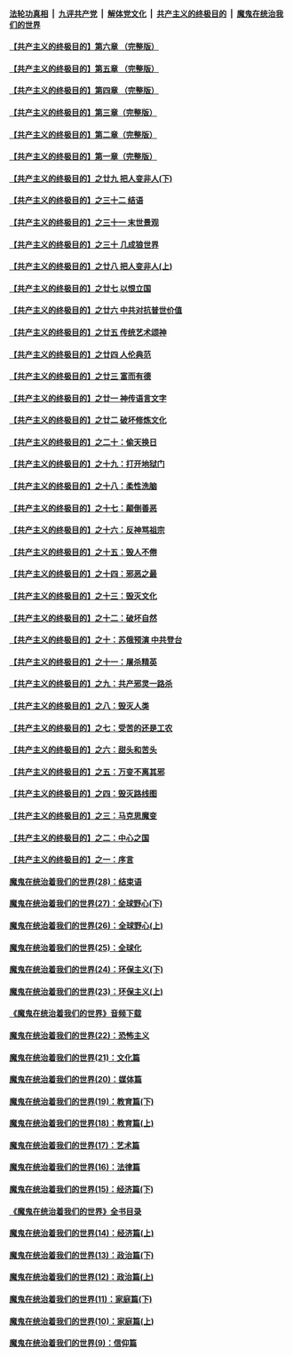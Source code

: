 ####  [法轮功真相](../../../../basic/blob/master/README.md?t=11281900) &nbsp;|&nbsp; [九评共产党](../../../../9ping.md/blob/master/README.md?t=11281900) &nbsp;|&nbsp; [解体党文化](../../../../jtdwh.md/blob/master/README.md?t=11281900)  &nbsp;|&nbsp; [共产主义的终极目的](../../../../gczydzjmd.md/blob/master/README.md?t=11281900) &nbsp;|&nbsp; [魔鬼在统治我们的世界](../../../../mgztzwmdsj.md/blob/master/README.md?t=11281900) 

#### [【共产主义的终极目的】第六章 （完整版）](../pages/nsc422/n11428913.md?t=11281900) 

#### [【共产主义的终极目的】第五章 （完整版）](../pages/nsc422/n11428912.md?t=11281900) 

#### [【共产主义的终极目的】第四章 （完整版）](../pages/nsc422/n11428907.md?t=11281900) 

#### [【共产主义的终极目的】第三章（完整版）](../pages/nsc422/n11428848.md?t=11281900) 

#### [【共产主义的终极目的】第二章（完整版）](../pages/nsc422/n11428831.md?t=11281900) 

#### [【共产主义的终极目的】第一章（完整版）](../pages/nsc422/n11417651.md?t=11281900) 

#### [【共产主义的终极目的】之廿九 把人变非人(下)](../pages/nsc422/n11344140.md?t=11281900) 

#### [【共产主义的终极目的】之三十二 结语](../pages/nsc422/n11360535.md?t=11281900) 

#### [【共产主义的终极目的】之三十一 末世景观](../pages/nsc422/n11351129.md?t=11281900) 

#### [【共产主义的终极目的】之三十 几成狼世界](../pages/nsc422/n11348280.md?t=11281900) 

#### [【共产主义的终极目的】之廿八 把人变非人(上)](../pages/nsc422/n11340492.md?t=11281900) 

#### [【共产主义的终极目的】之廿七 以恨立国](../pages/nsc422/n11336944.md?t=11281900) 

#### [【共产主义的终极目的】之廿六 中共对抗普世价值](../pages/nsc422/n11324785.md?t=11281900) 

#### [【共产主义的终极目的】之廿五 传统艺术颂神](../pages/nsc422/n11296396.md?t=11281900) 

#### [【共产主义的终极目的】之廿四 人伦典范](../pages/nsc422/n11296397.md?t=11281900) 

#### [【共产主义的终极目的】之廿三 富而有德](../pages/nsc422/n11283598.md?t=11281900) 

#### [【共产主义的终极目的】之廿一 神传语言文字](../pages/nsc422/n11263265.md?t=11281900) 

#### [【共产主义的终极目的】之廿二 破坏修炼文化](../pages/nsc422/n11245728.md?t=11281900) 

#### [【共产主义的终极目的】之二十：偷天换日](../pages/nsc422/n11238846.md?t=11281900) 

#### [【共产主义的终极目的】之十九：打开地狱门](../pages/nsc422/n11206376.md?t=11281900) 

#### [【共产主义的终极目的】之十八：柔性洗脑](../pages/nsc422/n11199994.md?t=11281900) 

#### [【共产主义的终极目的】之十七：颠倒善恶](../pages/nsc422/n11179782.md?t=11281900) 

#### [【共产主义的终极目的】之十六：反神骂祖宗](../pages/nsc422/n11166798.md?t=11281900) 

#### [【共产主义的终极目的】之十五：毁人不倦](../pages/nsc422/n11166792.md?t=11281900) 

#### [【共产主义的终极目的】之十四：邪恶之最](../pages/nsc422/n11150249.md?t=11281900) 

#### [【共产主义的终极目的】之十三：毁灭文化](../pages/nsc422/n11135227.md?t=11281900) 

#### [【共产主义的终极目的】之十二：破坏自然](../pages/nsc422/n11135214.md?t=11281900) 

#### [【共产主义的终极目的】之十：苏俄预演 中共登台](../pages/nsc422/n11118424.md?t=11281900) 

#### [【共产主义的终极目的】之十一：屠杀精英](../pages/nsc422/n11118442.md?t=11281900) 

#### [【共产主义的终极目的】之九：共产邪灵一路杀](../pages/nsc422/n11114139.md?t=11281900) 

#### [【共产主义的终极目的】之八：毁灭人类](../pages/nsc422/n11108503.md?t=11281900) 

#### [【共产主义的终极目的】之七：受苦的还是工农](../pages/nsc422/n11101809.md?t=11281900) 

#### [【共产主义的终极目的】之六：甜头和苦头](../pages/nsc422/n11096971.md?t=11281900) 

#### [【共产主义的终极目的】之五：万变不离其邪](../pages/nsc422/n11091285.md?t=11281900) 

#### [【共产主义的终极目的】之四：毁灭路线图](../pages/nsc422/n11086284.md?t=11281900) 

#### [【共产主义的终极目的】之三：马克思魔变](../pages/nsc422/n11061941.md?t=11281900) 

#### [【共产主义的终极目的】之二：中心之国](../pages/nsc422/n11047728.md?t=11281900) 

#### [【共产主义的终极目的】之一：序言](../pages/nsc422/n11086077.md?t=11281900) 

#### [魔鬼在统治着我们的世界(28)：结束语](../pages/nsc422/n10936246.md?t=11281900) 

#### [魔鬼在统治着我们的世界(27)：全球野心(下)](../pages/nsc422/n10928319.md?t=11281900) 

#### [魔鬼在统治着我们的世界(26)：全球野心(上)](../pages/nsc422/n10900318.md?t=11281900) 

#### [魔鬼在统治着我们的世界(25)：全球化](../pages/nsc422/n10788205.md?t=11281900) 

#### [魔鬼在统治着我们的世界(24)：环保主义(下)](../pages/nsc422/n10695307.md?t=11281900) 

#### [魔鬼在统治着我们的世界(23)：环保主义(上)](../pages/nsc422/n10688613.md?t=11281900) 

#### [《魔鬼在统治着我们的世界》音频下载](../pages/nsc422/n10635553.md?t=11281900) 

#### [魔鬼在统治着我们的世界(22)：恐怖主义](../pages/nsc422/n10614727.md?t=11281900) 

#### [魔鬼在统治着我们的世界(21)：文化篇](../pages/nsc422/n10597706.md?t=11281900) 

#### [魔鬼在统治着我们的世界(20)：媒体篇](../pages/nsc422/n10586579.md?t=11281900) 

#### [魔鬼在统治着我们的世界(19)：教育篇(下)](../pages/nsc422/n10564808.md?t=11281900) 

#### [魔鬼在统治着我们的世界(18)：教育篇(上)](../pages/nsc422/n10526970.md?t=11281900) 

#### [魔鬼在统治着我们的世界(17)：艺术篇](../pages/nsc422/n10499093.md?t=11281900) 

#### [魔鬼在统治着我们的世界(16)：法律篇](../pages/nsc422/n10485969.md?t=11281900) 

#### [魔鬼在统治着我们的世界(15)：经济篇(下)](../pages/nsc422/n10469975.md?t=11281900) 

#### [《魔鬼在统治着我们的世界》全书目录](../pages/nsc422/n10464261.md?t=11281900) 

#### [魔鬼在统治着我们的世界(14)：经济篇(上)](../pages/nsc422/n10457370.md?t=11281900) 

#### [魔鬼在统治着我们的世界(13)：政治篇(下)](../pages/nsc422/n10448270.md?t=11281900) 

#### [魔鬼在统治着我们的世界(12)：政治篇(上)](../pages/nsc422/n10444576.md?t=11281900) 

#### [魔鬼在统治着我们的世界(11)：家庭篇(下)](../pages/nsc422/n10440961.md?t=11281900) 

#### [魔鬼在统治着我们的世界(10)：家庭篇(上)](../pages/nsc422/n10435448.md?t=11281900) 

#### [魔鬼在统治着我们的世界(9)：信仰篇](../pages/nsc422/n10432159.md?t=11281900) 

